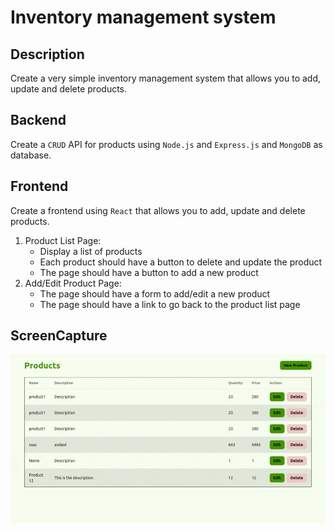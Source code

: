 # Inventory management system

## Description

Create a very simple inventory management system that allows you to add, update and delete products.

## Backend 

Create a `CRUD` API for products using `Node.js` and `Express.js` and `MongoDB` as database.

## Frontend

Create a frontend using `React` that allows you to add, update and delete products.

1. Product List Page: 
    - Display a list of products
    - Each product should have a button to delete and update the product
    - The page should have a button to add a new product
2. Add/Edit Product Page:
    - The page should have a form to add/edit a new product
    - The page should have a link to go back to the product list page

## ScreenCapture

![](Website-1.gif)

